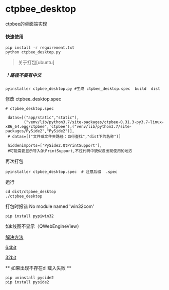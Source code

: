 # ctpbee_desktop
ctpbee的桌面端实现

#### 快速使用
```
pip install -r requirement.txt
python ctpbee_desktop.py
```

> 关于打包[ubuntu]
##### ！路径不要有中文
```
pyinstaller ctpbee_desktop.py #生成 ctpbee_desktop.spec  build  dist

```
修改 ctpbee_desktop.spec
```
# ctpbee_desktop.spec

 datas=[("app/static","static"),
        ("venv/lib/python3.7/site-packages/ctpbee-0.31.3-py3.7-linux-x86_64.egg/ctpbee",'ctpbee'),("venv/lib/python3.7/site-packages/PySide2","PySide2")],
 # datas=[("文件或文件夹路径：自行查找","dist下的名称")]
 
 hiddenimports=['PySide2.QtPrintSupport'],
 #可能需要显示导入QtPrintSupport,不过代码中貌似没出现使用的地方
```
再次打包
```
pyinstaller ctpbee_desktop.spec  # 注意后缀  .spec
```
运行
```
cd dist/ctpbee_desktop 
./ctpbee_desktop
```
打包时报错 No module named 'win32com'
```
pip install pypiwin32
```
如k线图不显示（QWebEngineView）

[解决方法](https://blog.csdn.net/weixin_42591308/article/details/100728021)

[64bit](http://download.microsoft.com/download/9/E/1/9E1FA77A-9E95-4F3D-8BE1-4D2D0C947BA2/enu_INREL/vcredistd14x64/vc_redist.x64.exe)

[32bit](http://download.microsoft.com/download/9/E/1/9E1FA77A-9E95-4F3D-8BE1-4D2D0C947BA2/enu_INREL/vcredistd14x86/vc_redist.x86.exe)


** 如果出现不存在dll载入失败 **
```
pip uninstall pyside2 
pip install pyside2
```